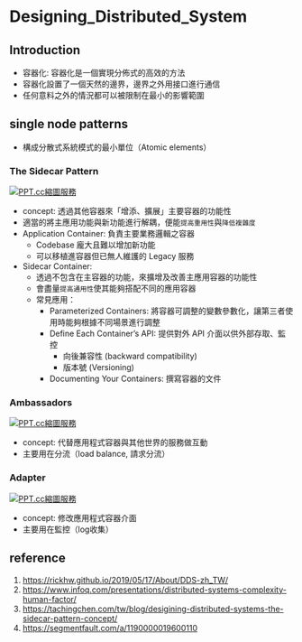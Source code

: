 # Designing_Distributed_System

## Introduction 
- 容器化: 容器化是一個實現分佈式的高效的方法
- 容器化設置了一個天然的邊界，邊界之外用接口進行通信
- 任何意料之外的情況都可以被限制在最小的影響範圍


## single node patterns
- 構成分散式系統模式的最小單位（Atomic elements）

### The Sidecar Pattern

<a href="https://ppt.cc/flBFEx"><img src="https://ppt.cc/flBFEx@.png" border="0" alt="PPT.cc縮圖服務" title="PPT.cc縮圖服務"></a>

- concept: 透過其他容器來「增添、擴展」主要容器的功能性
- 適當的將主應用功能與新功能進行解耦，便能`提高重用性`與`降低複雜度`
- Application Container: 負責主要業務邏輯之容器
  - Codebase 龐大且難以增加新功能
  - 可以移植進容器但已無人維護的 Legacy 服務
- Sidecar Container: 
  - 透過不包含在主容器的功能，來擴增及改善主應用容器的功能性
  - 會盡量`提高通用性`使其能夠搭配不同的應用容器
  - 常見應用：
    - Parameterized Containers: 將容器可調整的變數參數化，讓第三者使用時能夠根據不同場景進行調整
    - Define Each Container’s API: 提供對外 API 介面以供外部存取、監控
      - 向後兼容性 (backward compatibility)
      - 版本號 (Versioning)
    - Documenting Your Containers: 撰寫容器的文件

### Ambassadors

<a href="https://ppt.cc/fTse8x"><img src="https://ppt.cc/fTse8x@.png" border="0" alt="PPT.cc縮圖服務" title="PPT.cc縮圖服務"></a>

- concept: 代替應用程式容器與其他世界的服務做互動
- 主要用在分流（load balance, 請求分流）

### Adapter

<a href="https://ppt.cc/fSLnex"><img src="https://ppt.cc/fSLnex@.png" border="0" alt="PPT.cc縮圖服務" title="PPT.cc縮圖服務"></a>

- concept: 修改應用程式容器介面
- 主要用在監控（log收集）




## reference
1. https://rickhw.github.io/2019/05/17/About/DDS-zh_TW/
2. https://www.infoq.com/presentations/distributed-systems-complexity-human-factor/
3. https://tachingchen.com/tw/blog/desigining-distributed-systems-the-sidecar-pattern-concept/
4. https://segmentfault.com/a/1190000019600110

